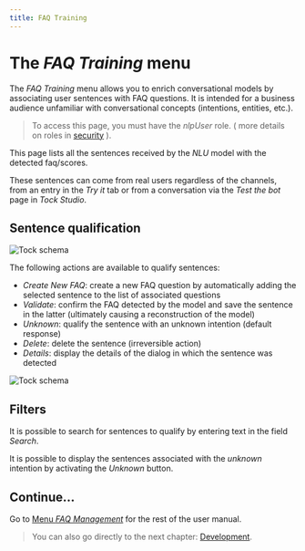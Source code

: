 ```yaml
---
title: FAQ Training
---
```


# The *FAQ Training* menu

The _FAQ Training_ menu allows you to enrich conversational models by associating user sentences with FAQ questions.
It is intended for a business audience unfamiliar with conversational concepts (intentions, entities, etc.).

> To access this page, you must have the _nlpUser_ role. ( more details on roles in [security](../../admin/security.md#roles) ).

This page lists all the sentences received by the _NLU_ model with the detected faq/scores.

These sentences can come from real users regardless of the channels, from an entry in the _Try it_ tab
or from a conversation via the _Test the bot_ page in _Tock Studio_.

## Sentence qualification

![Tock schema](../../img/ecran_faq.png "List of sentences received")

The following actions are available to qualify sentences:

* _Create New FAQ_: create a new FAQ question by automatically adding the selected sentence to the list of associated questions
* _Validate_: confirm the FAQ detected by the model and save the sentence in the latter (ultimately causing a reconstruction of the model)
* _Unknown_: qualify the sentence with an unknown intention (default response)
* _Delete_: delete the sentence (irreversible action)
* _Details_: display the details of the dialog in which the sentence was detected

![Tock schema](../../img/detail_dialog_faq.png "Dialog in which the sentence was received")

## Filters
It is possible to search for sentences to qualify by entering text in the field _Search_.

It is possible to display the sentences associated with the _unknown_ intention by activating the _Unknown_ button.

## Continue...

Go to [Menu _FAQ Management_](../../user/studio/faq-management.md) for the rest of the user manual.

> You can also go directly to the next chapter: [Development](../../../dev/modes.md).